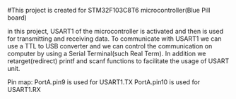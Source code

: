 #This project is created for STM32F103C8T6 microcontroller(Blue Pill board)

in this project, USART1 of the microcontroller is activated and then is used for transmitting and receiving data. To communicate with USART1 we can use a TTL to USB converter and we can control the communication on computer by using a Serial Terminal(such Real Term). In addition we retarget(redirect) printf and scanf functions to facilitate the usage of USART unit.

Pin map:
PortA.pin9 is used for USART1.TX
PortA.pin10 is used for USART1.RX




